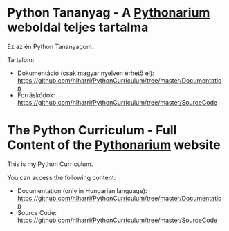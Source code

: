 # Python Tananyag - A [Pythonarium](https://medium.com/pythonarium) weboldal teljes tartalma
Ez az én Python Tananyagom.

Tartalom:
<!--
- Dokumentáció (angolul és magyarul): https://github.com/nlharri/PythonCurriculum/tree/master/Documentation
-->
- Dokumentáció (csak magyar nyelven érhető el): https://github.com/nlharri/PythonCurriculum/tree/master/Documentation
- Forráskódok: https://github.com/nlharri/PythonCurriculum/tree/master/SourceCode

# The Python Curriculum - Full Content of the [Pythonarium](https://medium.com/pythonarium) website
This is my Python Curriculum.

You can access the following content:
<!--
- Documentation (in English and Hungarian languages): https://github.com/nlharri/PythonCurriculum/tree/master/Documentation
-->
- Documentation (only in Hungarian language): https://github.com/nlharri/PythonCurriculum/tree/master/Documentation
- Source Code: https://github.com/nlharri/PythonCurriculum/tree/master/SourceCode

